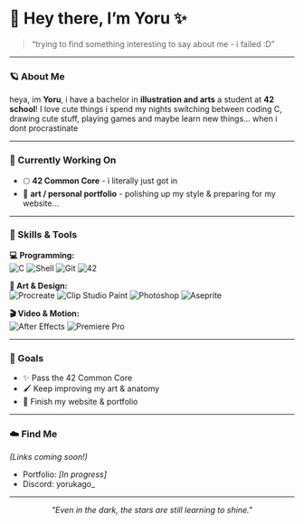 # 🌙 Hey there, I’m Yoru ✨  

> “trying to find something interesting to say about me - i failed :D”

---

### 🪐 About Me  
heya, im **Yoru**, i have a bachelor in **illustration and arts** a student at **42 school**! I love cute things
i spend my nights switching between coding C, drawing cute stuff, playing games and maybe learn new things... when i dont procrastinate

---

### 🌱 Currently Working On  
- 🌕 **42 Common Core** - i literally just got in 
- 🎨 **art / personal portfolio** - polishing up my style & preparing for my website...

---

### 🧠 Skills & Tools  

**💻 Programming:**  
![C](https://img.shields.io/badge/C-00599C?style=for-the-badge&logo=c&logoColor=white)
![Shell](https://img.shields.io/badge/Shell-FFD700?style=for-the-badge&logo=gnu-bash&logoColor=black)
![Git](https://img.shields.io/badge/Git-F05032?style=for-the-badge&logo=git&logoColor=white)
![42](https://img.shields.io/badge/42-Silver?style=for-the-badge&logo=42&logoColor=white)

**🎨 Art & Design:**  
![Procreate](https://img.shields.io/badge/Procreate-8A2BE2?style=for-the-badge&logo=procreate&logoColor=white)
![Clip Studio Paint](https://img.shields.io/badge/Clip%20Studio%20Paint-1F6FEB?style=for-the-badge)
![Photoshop](https://img.shields.io/badge/Photoshop-31A8FF?style=for-the-badge&logo=adobe-photoshop&logoColor=white)
![Aseprite](https://img.shields.io/badge/Aseprite-7D929E?style=for-the-badge&logo=aseprite&logoColor=white) 

**🎬 Video & Motion:**  
![After Effects](https://img.shields.io/badge/After%20Effects-9999FF?style=for-the-badge&logo=adobe-after-effects&logoColor=white)
![Premiere Pro](https://img.shields.io/badge/Premiere%20Pro-9999FF?style=for-the-badge&logo=adobe-premiere-pro&logoColor=white)

---

### 🌠 Goals  
- ✨ Pass the 42 Common Core  
- 🖌️ Keep improving my art & anatomy  
- 🌙 Finish my website & portfolio  

---

### ☁️ Find Me  
*(Links coming soon!)*  
- Portfolio: _[In progress]_
- Discord: yorukago_ 

---

<div align="center">
  
 *"Even in the dark, the stars are still learning to shine."*   

</div>
